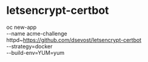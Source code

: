 # letsencrypt-certbot

oc new-app \
    --name acme-challenge \
    httpd~https://github.com/dsevost/letsencrypt-certbot \
    --strategy=docker \
    --build-env=YUM=yum
